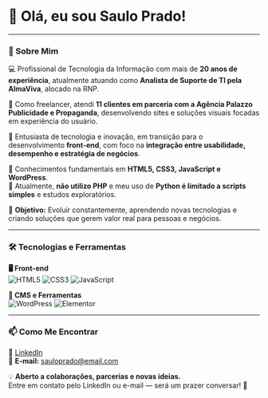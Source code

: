 # 👋 Olá, eu sou Saulo Prado!

---

### 🚀 Sobre Mim

💻 Profissional de Tecnologia da Informação com mais de **20 anos de experiência**, atualmente atuando como **Analista de Suporte de TI pela AlmaViva**, alocado na RNP.

📌 Como freelancer, atendi **11 clientes em parceria com a Agência Palazzo Publicidade e Propaganda**, desenvolvendo sites e soluções visuais focadas em experiência do usuário.

🔎 Entusiasta de tecnologia e inovação, em transição para o desenvolvimento **front-end**, com foco na **integração entre usabilidade, desempenho e estratégia de negócios**.  

📖 Conhecimentos fundamentais em **HTML5, CSS3, JavaScript e WordPress**.  
📝 Atualmente, **não utilizo PHP** e meu uso de **Python é limitado a scripts simples** e estudos exploratórios.

🎯 **Objetivo:** Evoluir constantemente, aprendendo novas tecnologias e criando soluções que gerem valor real para pessoas e negócios.

---

### 🛠️ Tecnologias e Ferramentas

**🖥️ Front-end**  
![HTML5](https://img.shields.io/badge/HTML5-E34F26?style=for-the-badge&logo=html5&logoColor=white)
![CSS3](https://img.shields.io/badge/CSS3-1572B6?style=for-the-badge&logo=css3&logoColor=white)
![JavaScript](https://img.shields.io/badge/JavaScript-F7DF1E?style=for-the-badge&logo=javascript&logoColor=black)

**🔧 CMS e Ferramentas**  
![WordPress](https://img.shields.io/badge/WordPress-21759B?style=for-the-badge&logo=wordpress&logoColor=white)
![Elementor](https://img.shields.io/badge/Elementor-9146FF?style=for-the-badge&logo=elementor&logoColor=white)

---

### 📫 Como Me Encontrar

🔗 [LinkedIn](https://www.linkedin.com/in/sauloprado)  
📧 **E-mail:** sauloprado@email.com  

💡 **Aberto a colaborações, parcerias e novas ideias.**  
Entre em contato pelo LinkedIn ou e-mail — será um prazer conversar! 🚀
